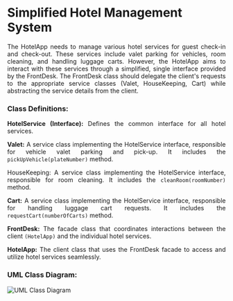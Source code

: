 # Simplified Hotel Management System

<div align="justify">The HotelApp needs to manage various hotel services for guest check-in and check-out. These services include valet parking for vehicles, room cleaning, and handling luggage carts. However, the HotelApp aims to interact with these services through a simplified, single interface provided by the FrontDesk. The FrontDesk class should delegate the client's requests to the appropriate service classes (Valet, HouseKeeping, Cart) while abstracting the service details from the client.

### **Class Definitions:**

**HotelService (Interface):** Defines the common interface for all hotel services.

**Valet:** A service class implementing the HotelService interface, responsible for vehicle valet parking and pick-up. It includes the `pickUpVehicle(plateNumber)` method.

HouseKeeping: A service class implementing the HotelService interface, responsible for room cleaning. It includes the `cleanRoom(roomNumber)` method.

**Cart:** A service class implementing the HotelService interface, responsible for handling luggage cart requests. It includes the `requestCart(numberOfCarts)` method.

**FrontDesk:** The facade class that coordinates interactions between the client `(HotelApp)` and the individual hotel services.

**HotelApp:** The client class that uses the FrontDesk facade to access and utilize hotel services seamlessly.

### UML Class Diagram:

![UML Class Diagram](https://github.com/user-attachments/assets/229ce6d6-f21e-45b6-81fa-3625acfd0d1c)
